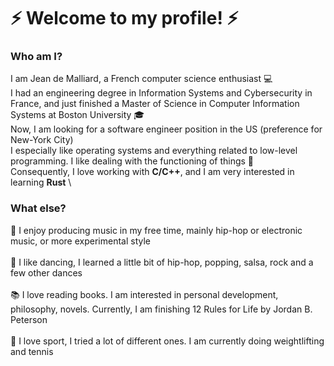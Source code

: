 # :zap: Welcome to my profile! :zap:

### Who am I?

I am Jean de Malliard, a French computer science enthusiast :computer: \
I had an engineering degree in Information Systems and Cybersecurity in France, and just finished a Master of Science in Computer Information Systems at Boston University :mortar_board: \
Now, I am looking for a software engineer position in the US (preference for New-York City) \
I especially like operating systems and everything related to low-level programming. I like dealing with the functioning of things :wrench:\
Consequently, I love working with **C/C++**, and I am very interested in learning **Rust** \

### What else?

:musical_note: I enjoy producing music in my free time, mainly hip-hop or electronic music, or more experimental style \
 \
:dancer: I like dancing, I learned a little bit of hip-hop, popping, salsa, rock and a few other dances \
 \
:books: I love reading books. I am interested in personal development, philosophy, novels. Currently, I am finishing 12 Rules for Life by Jordan B. Peterson \
 \
:runner: I love sport, I tried a lot of different ones. I am currently doing weightlifting and tennis

<!--
**Saikuron/Saikuron** is a ✨ _special_ ✨ repository because its `README.md` (this file) appears on your GitHub profile.

Here are some ideas to get you started:

- 🔭 I’m currently working on ...
- 🌱 I’m currently learning ...
- 👯 I’m looking to collaborate on ...
- 🤔 I’m looking for help with ...
- 💬 Ask me about ...
- 📫 How to reach me: ...
- 😄 Pronouns: ...
- ⚡ Fun fact: ...
-->

